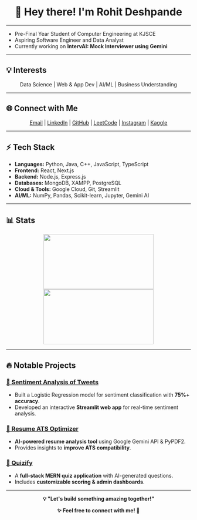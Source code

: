 <div align="center">  
  <h1>👋 Hey there! I'm Rohit Deshpande</h1>  
</div>

---

* Pre-Final Year Student of Computer Engineering at KJSCE
* Aspiring Software Engineer and Data Analyst
* Currently working on <b>IntervAI: Mock Interviewer using Gemini</b></p>

---

## 💡 Interests  

<div align = "center">
Data Science | Web & App Dev | AI/ML | Business Understanding
</div>

---

## 🌐 Connect with Me  
<div align = "center">
  
[Email](mailto:rohitsdeshpande4@gmail.com) |  [LinkedIn](https://www.linkedin.com/in/irohitdeshpande) |  [GitHub](https://github.com/irohitdeshpande) |  [LeetCode](https://leetcode.com/irohitdeshpande) |  [Instagram](https://www.instagram.com/irohitdeshpande) |  [Kaggle](https://kaggle.com/rohitdeshpande18)  

</div>

---

## ⚡ Tech Stack  

- **Languages:** Python, Java, C++, JavaScript, TypeScript
- **Frontend:** React, Next.js  
- **Backend:** Node.js, Express.js  
- **Databases:** MongoDB, XAMPP, PostgreSQL  
- **Cloud & Tools:** Google Cloud, Git, Streamlit  
- **AI/ML:** NumPy, Pandas, Scikit-learn, Jupyter, Gemini AI  

---

## 📊 Stats  

<div align="center">

<img src="https://github-readme-stats.vercel.app/api?username=irohitdeshpande&hide_border=true&show_icons=true&theme=default" width="300" height="150" />

<img src="https://leetcard.jacoblin.cool/irohitdeshpande?theme=light&font=Cousine" width="300" height="150" />


</div>

---

## 🔥 Notable Projects  

### [📝 Sentiment Analysis of Tweets](https://github.com/irohitdeshpande/sentiment-analysis-text)  
- Built a Logistic Regression model for sentiment classification with **75%+ accuracy**.  
- Developed an interactive **Streamlit web app** for real-time sentiment analysis.  

### [📄 Resume ATS Optimizer](https://github.com/irohitdeshpande/Resume-ATS-Optimizer)  
- **AI-powered resume analysis tool** using Google Gemini API & PyPDF2.  
- Provides insights to **improve ATS compatibility**.  

### [🧠 Quizify](https://github.com/irohitdeshpande/quizappproject)  
- A **full-stack MERN quiz application** with AI-generated questions.  
- Includes **customizable scoring & admin dashboards**.  

---

<div align="center"><b>
💡 "Let's build something amazing together!"  

✨ Feel free to connect with me! 🚀 
</b>  
</div>
